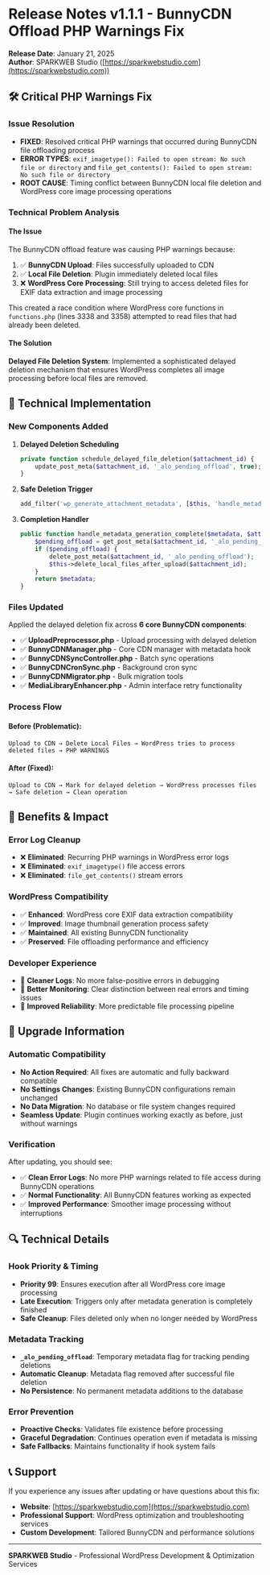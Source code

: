 # Release Notes v1.1.1 - BunnyCDN Offload PHP Warnings Fix

**Release Date**: January 21, 2025  
**Author**: SPARKWEB Studio ([https://sparkwebstudio.com](https://sparkwebstudio.com))

## 🛠️ Critical PHP Warnings Fix

### Issue Resolution
- **FIXED**: Resolved critical PHP warnings that occurred during BunnyCDN file offloading process
- **ERROR TYPES**: `exif_imagetype(): Failed to open stream: No such file or directory` and `file_get_contents(): Failed to open stream: No such file or directory`
- **ROOT CAUSE**: Timing conflict between BunnyCDN local file deletion and WordPress core image processing operations

### Technical Problem Analysis

#### The Issue
The BunnyCDN offload feature was causing PHP warnings because:

1. ✅ **BunnyCDN Upload**: Files successfully uploaded to CDN
2. ✅ **Local File Deletion**: Plugin immediately deleted local files 
3. ❌ **WordPress Core Processing**: Still trying to access deleted files for EXIF data extraction and image processing

This created a race condition where WordPress core functions in `functions.php` (lines 3338 and 3358) attempted to read files that had already been deleted.

#### The Solution
**Delayed File Deletion System**: Implemented a sophisticated delayed deletion mechanism that ensures WordPress completes all image processing before local files are removed.

## 🔧 Technical Implementation

### New Components Added

1. **Delayed Deletion Scheduling**
   ```php
   private function schedule_delayed_file_deletion($attachment_id) {
       update_post_meta($attachment_id, '_alo_pending_offload', true);
   }
   ```

2. **Safe Deletion Trigger**
   ```php
   add_filter('wp_generate_attachment_metadata', [$this, 'handle_metadata_generation_complete'], 99, 2);
   ```

3. **Completion Handler**
   ```php
   public function handle_metadata_generation_complete($metadata, $attachment_id) {
       $pending_offload = get_post_meta($attachment_id, '_alo_pending_offload', true);
       if ($pending_offload) {
           delete_post_meta($attachment_id, '_alo_pending_offload');
           $this->delete_local_files_after_upload($attachment_id);
       }
       return $metadata;
   }
   ```

### Files Updated

Applied the delayed deletion fix across **6 core BunnyCDN components**:

- ✅ **UploadPreprocessor.php** - Upload processing with delayed deletion
- ✅ **BunnyCDNManager.php** - Core CDN manager with metadata hook
- ✅ **BunnyCDNSyncController.php** - Batch sync operations  
- ✅ **BunnyCDNCronSync.php** - Background cron sync
- ✅ **BunnyCDNMigrator.php** - Bulk migration tools
- ✅ **MediaLibraryEnhancer.php** - Admin interface retry functionality

### Process Flow

#### Before (Problematic):
```
Upload to CDN → Delete Local Files → WordPress tries to process deleted files → PHP WARNINGS
```

#### After (Fixed):
```
Upload to CDN → Mark for delayed deletion → WordPress processes files → Safe deletion → Clean operation
```

## 🎯 Benefits & Impact

### Error Log Cleanup
- ❌ **Eliminated**: Recurring PHP warnings in WordPress error logs
- ❌ **Eliminated**: `exif_imagetype()` file access errors
- ❌ **Eliminated**: `file_get_contents()` stream errors

### WordPress Compatibility
- ✅ **Enhanced**: WordPress core EXIF data extraction compatibility
- ✅ **Improved**: Image thumbnail generation process safety
- ✅ **Maintained**: All existing BunnyCDN functionality
- ✅ **Preserved**: File offloading performance and efficiency

### Developer Experience
- 🔧 **Cleaner Logs**: No more false-positive errors in debugging
- 🔧 **Better Monitoring**: Clear distinction between real errors and timing issues  
- 🔧 **Improved Reliability**: More predictable file processing pipeline

## 🚀 Upgrade Information

### Automatic Compatibility
- **No Action Required**: All fixes are automatic and fully backward compatible
- **No Settings Changes**: Existing BunnyCDN configurations remain unchanged
- **No Data Migration**: No database or file system changes required
- **Seamless Update**: Plugin continues working exactly as before, just without warnings

### Verification
After updating, you should see:
- ✅ **Clean Error Logs**: No more PHP warnings related to file access during BunnyCDN operations
- ✅ **Normal Functionality**: All BunnyCDN features working as expected
- ✅ **Improved Performance**: Smoother image processing without interruptions

## 🔍 Technical Details

### Hook Priority & Timing
- **Priority 99**: Ensures execution after all WordPress core image processing
- **Late Execution**: Triggers only after metadata generation is completely finished
- **Safe Cleanup**: Files deleted only when no longer needed by WordPress

### Metadata Tracking
- **`_alo_pending_offload`**: Temporary metadata flag for tracking pending deletions
- **Automatic Cleanup**: Metadata flag removed after successful file deletion
- **No Persistence**: No permanent metadata additions to the database

### Error Prevention
- **Proactive Checks**: Validates file existence before processing
- **Graceful Degradation**: Continues operation even if metadata is missing
- **Safe Fallbacks**: Maintains functionality if hook system fails

## 📞 Support

If you experience any issues after updating or have questions about this fix:

- **Website**: [https://sparkwebstudio.com](https://sparkwebstudio.com)
- **Professional Support**: WordPress optimization and troubleshooting services
- **Custom Development**: Tailored BunnyCDN and performance solutions

---

**SPARKWEB Studio** - Professional WordPress Development & Optimization Services 